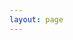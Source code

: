 ```yaml
---
layout: page
---
```


<script setup>
    import LibComponent from "../.vitepress/components/IPUCSLibrary.vue"
</script>


<div class="home-container">
    <LibComponent />
</div>


<style>
    .home-container {
        width: 100vw;
        display: flex;
        flex-direction: column;
        align-items: center;
        justify-content: center;
    }
</style>
